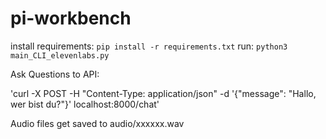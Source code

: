 # pi-workbench


install requirements: `pip install -r requirements.txt`
run: `python3 main_CLI_elevenlabs.py`

Ask Questions to API:

'curl -X POST -H "Content-Type: application/json" -d '{"message": "Hallo, wer bist du?"}' localhost:8000/chat'

Audio files get saved to audio/xxxxxx.wav